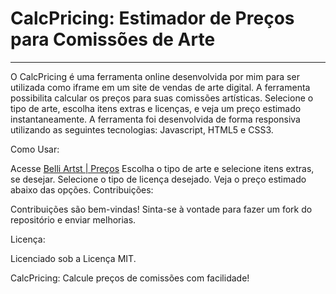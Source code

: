 # CalcPricing: Estimador de Preços para Comissões de Arte
___________________________________________________________________________
O CalcPricing é uma ferramenta online desenvolvida por mim para ser utilizada como iframe em um site de vendas de arte digital. A ferramenta possibilita calcular os preços para suas comissões artísticas. Selecione o tipo de arte, escolha itens extras e licenças, e veja um preço estimado instantaneamente.
A ferramenta foi desenvolvida de forma responsiva utilizando as seguintes tecnologias: Javascript, HTML5 e CSS3.

Como Usar:

Acesse [Belli Artst | Preços](https://belliartist.uwu.ai/#precos)
Escolha o tipo de arte e selecione itens extras, se desejar.
Selecione o tipo de licença desejado.
Veja o preço estimado abaixo das opções.
Contribuições:

Contribuições são bem-vindas! Sinta-se à vontade para fazer um fork do repositório e enviar melhorias.

Licença:

Licenciado sob a Licença MIT.

CalcPricing: Calcule preços de comissões com facilidade!
